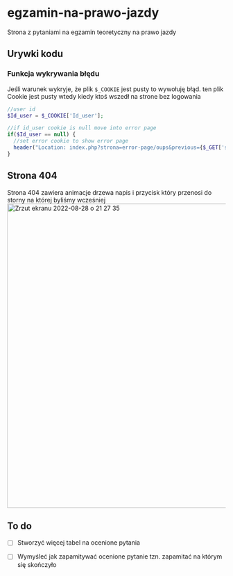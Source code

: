 # egzamin-na-prawo-jazdy
Strona z pytaniami na egzamin teoretyczny na prawo jazdy

## Urywki kodu

### Funkcja wykrywania błędu
Jeśli warunek wykryje, że plik `$_COOKIE` jest pusty to wywołuję błąd. ten plik Cookie jest pusty wtedy kiedy ktoś wszedł na strone bez logowania
```php
//user id
$Id_user = $_COOKIE['Id_user'];

//if id_user cookie is null move into error page
if($Id_user == null) {
  //set error cookie to show error page
  header("Location: index.php?strona=error-page/oups&previous={$_GET['strona']}");
}
```
## Strona 404
Strona 404 zawiera animacje drzewa napis i przycisk który przenosi do storny na której byliśmy wcześniej
<img width="700" alt="Zrzut ekranu 2022-08-28 o 21 27 35" src="https://user-images.githubusercontent.com/76879087/187091183-1ecaab39-bc5a-4740-bd3c-6bac989d0702.png">



## To do
- [ ] Stworzyć więcej tabel na ocenione pytania
- [ ] Wymyśleć jak zapamitywać ocenione pytanie tzn. zapamitać na którym się skończyło


